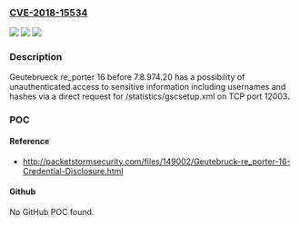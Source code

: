 ### [CVE-2018-15534](https://cve.mitre.org/cgi-bin/cvename.cgi?name=CVE-2018-15534)
![](https://img.shields.io/static/v1?label=Product&message=n%2Fa&color=blue)
![](https://img.shields.io/static/v1?label=Version&message=n%2Fa&color=blue)
![](https://img.shields.io/static/v1?label=Vulnerability&message=n%2Fa&color=brighgreen)

### Description

Geutebrueck re_porter 16 before 7.8.974.20 has a possibility of unauthenticated access to sensitive information including usernames and hashes via a direct request for /statistics/gscsetup.xml on TCP port 12003.

### POC

#### Reference
- http://packetstormsecurity.com/files/149002/Geutebruck-re_porter-16-Credential-Disclosure.html

#### Github
No GitHub POC found.

